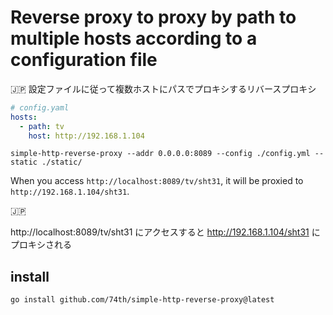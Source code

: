 # Reverse proxy to proxy by path to multiple hosts according to a configuration file

🇯🇵 設定ファイルに従って複数ホストにパスでプロキシするリバースプロキシ

```yaml
# config.yaml
hosts:
  - path: tv
    host: http://192.168.1.104
```

```
simple-http-reverse-proxy --addr 0.0.0.0:8089 --config ./config.yml --static ./static/
```

When you access `http://localhost:8089/tv/sht31`, it will be proxied to `http://192.168.1.104/sht31`.

🇯🇵

http://localhost:8089/tv/sht31 にアクセスすると http://192.168.1.104/sht31 にプロキシされる

## install

```
go install github.com/74th/simple-http-reverse-proxy@latest
```